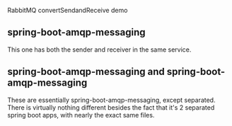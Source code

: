 RabbitMQ convertSendandReceive demo

<h2>spring-boot-amqp-messaging</h2>
This one has both the sender and receiver in the same service. 

<h2>spring-boot-amqp-messaging and spring-boot-amqp-messaging</h2>
These are essentially spring-boot-amqp-messaging, except separated.
There is virtually nothing different besides the fact that it's 2 
separated spring boot apps, with nearly the exact same files. 
